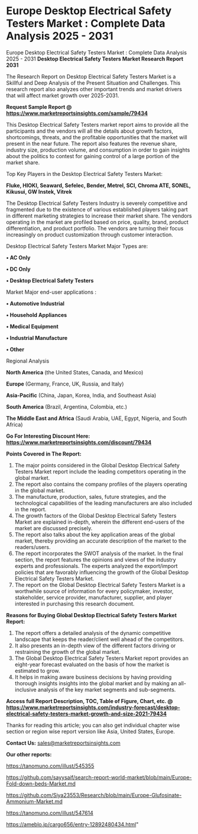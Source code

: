 # Europe Desktop Electrical Safety Testers Market : Complete Data Analysis 2025 - 2031
Europe Desktop Electrical Safety Testers Market : Complete Data Analysis 2025 - 2031
<strong>Desktop Electrical Safety Testers Market Research Report 2031</strong>

The Research Report on Desktop Electrical Safety Testers Market is a Skillful and Deep Analysis of the Present Situation and Challenges. This research report also analyzes other important trends and market drivers that will affect market growth over 2025-2031.

<strong>Request Sample Report @ <a href=https://www.marketreportsinsights.com/sample/79434>https://www.marketreportsinsights.com/sample/79434</a></strong>

This Desktop Electrical Safety Testers market report aims to provide all the participants and the vendors will all the details about growth factors, shortcomings, threats, and the profitable opportunities that the market will present in the near future. The report also features the revenue share, industry size, production volume, and consumption in order to gain insights about the politics to contest for gaining control of a large portion of the market share.

Top Key Players in the Desktop Electrical Safety Testers Market:

<strong>Fluke, HIOKI, Seaward, Sefelec, Bender, Metrel, SCI, Chroma ATE, SONEL, Kikusui, GW Instek, Vitrek</strong>

The Desktop Electrical Safety Testers Industry is severely competitive and fragmented due to the existence of various established players taking part in different marketing strategies to increase their market share. The vendors operating in the market are profiled based on price, quality, brand, product differentiation, and product portfolio. The vendors are turning their focus increasingly on product customization through customer interaction.

Desktop Electrical Safety Testers Market Major Types are:

<strong>• AC Only

• DC Only

• Desktop Electrical Safety Testers</strong>

Market Major end-user applications :

<strong>• Automotive Industrial

• Household Appliances

• Medical Equipment

• Industrial Manufacture

• Other</strong>

Regional Analysis

</u><strong><b>North America</b></strong> (the United States, Canada, and Mexico)

<strong><b>Europe </b></strong>(Germany, France, UK, Russia, and Italy)

<strong><b>Asia-Pacific</b></strong> (China, Japan, Korea, India, and Southeast Asia)

<strong><b>South America</b></strong> (Brazil, Argentina, Colombia, etc.)

<strong><b>The Middle East and Africa</b></strong> (Saudi Arabia, UAE, Egypt, Nigeria, and South Africa)

<strong>Go For Interesting Discount Here: <a href=https://www.marketreportsinsights.com/discount/79434>https://www.marketreportsinsights.com/discount/79434</a></strong>

<strong>Points Covered in The Report:</strong>
<ol>
  <li>The major points considered in the Global Desktop Electrical Safety Testers Market report include the leading competitors operating in the global market.</li>
  <li>The report also contains the company profiles of the players operating in the global market.</li>
  <li>The manufacture, production, sales, future strategies, and the technological capabilities of the leading manufacturers are also included in the report.</li>
  <li>The growth factors of the Global Desktop Electrical Safety Testers Market are explained in-depth, wherein the different end-users of the market are discussed precisely.</li>
  <li>The report also talks about the key application areas of the global market, thereby providing an accurate description of the market to the readers/users.</li>
  <li>The report incorporates the SWOT analysis of the market. In the final section, the report features the opinions and views of the industry experts and professionals. The experts analyzed the export/import policies that are favorably influencing the growth of the Global Desktop Electrical Safety Testers Market.</li>
  <li>The report on the Global Desktop Electrical Safety Testers Market is a worthwhile source of information for every policymaker, investor, stakeholder, service provider, manufacturer, supplier, and player interested in purchasing this research document.</li>
</ol>
<strong>Reasons for Buying Global Desktop Electrical Safety Testers Market Report:</strong>

<ol>
  <li>The report offers a detailed analysis of the dynamic competitive landscape that keeps the reader/client well ahead of the competitors.</li>
  <li>It also presents an in-depth view of the different factors driving or restraining the growth of the global market.</li>
  <li>The Global Desktop Electrical Safety Testers Market report provides an eight-year forecast evaluated on the basis of how the market is estimated to grow.</li>
  <li>It helps in making aware business decisions by having providing thorough insights insights into the global market and by making an all-inclusive analysis of the key market segments and sub-segments.</li>
</ol>
<strong>Access full Report Description, TOC, Table of Figure, Chart, etc. @ <a href=https://www.marketreportsinsights.com/industry-forecast/desktop-electrical-safety-testers-market-growth-and-size-2021-79434>https://www.marketreportsinsights.com/industry-forecast/desktop-electrical-safety-testers-market-growth-and-size-2021-79434</a></strong>


Thanks for reading this article; you can also get individual chapter wise section or region wise report version like Asia, United States, Europe.

<strong>Contact Us:</strong>
sales@marketreportsinsights.com

<strong>Our other reports:</strong>

<a href=https://tanomuno.com/illust/545355>https://tanomuno.com/illust/545355</a>

<a href=https://github.com/sayysaif/search-report-world-market/blob/main/Europe-Fold-down-beds-Market.md>https://github.com/sayysaif/search-report-world-market/blob/main/Europe-Fold-down-beds-Market.md</a>

<a href=https://github.com/Siya23553/Research/blob/main/Europe-Glufosinate-Ammonium-Market.md>https://github.com/Siya23553/Research/blob/main/Europe-Glufosinate-Ammonium-Market.md</a>

<a href=https://tanomuno.com/illust/547614>https://tanomuno.com/illust/547614</a>

<a href=https://ameblo.jp/cargo656/entry-12892480434.html>https://ameblo.jp/cargo656/entry-12892480434.html</a>"
